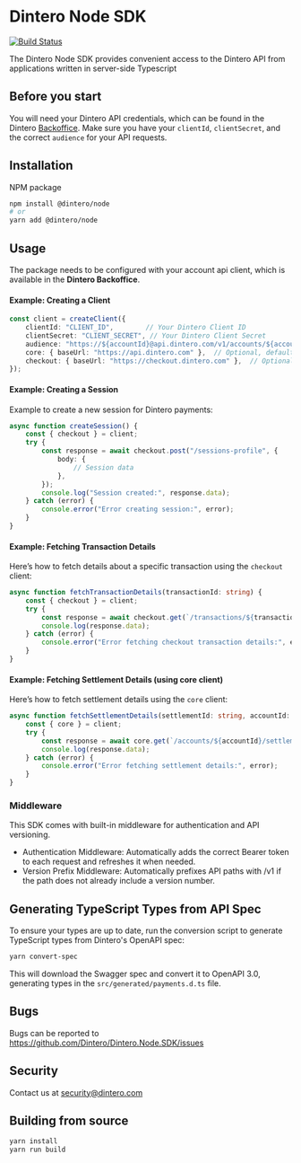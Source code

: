 # Dintero Node SDK

[![Build Status](https://github.com/dintero/Dintero.Node.SDK/workflows/CI/badge.svg)](https://github.com/dintero/Dintero.Node.SDK/actions?query=workflow%3ACI+branch%3Amaster)

The Dintero Node SDK provides convenient access to the Dintero API from
applications written in server-side Typescript

## Before you start

You will need your Dintero API credentials, which can be found in the Dintero [Backoffice](https://backoffice.dintero.com/). Make sure you have your `clientId`, `clientSecret`, and the correct `audience` for your API requests.

## Installation

NPM package

```sh
npm install @dintero/node
# or
yarn add @dintero/node
```

## Usage

The package needs to be configured with your account api client, which is
available in the **Dintero Backoffice**.

#### Example: Creating a Client

```ts
const client = createClient({
    clientId: "CLIENT_ID",        // Your Dintero Client ID
    clientSecret: "CLIENT_SECRET", // Your Dintero Client Secret
    audience: "https://${accountId}@api.dintero.com/v1/accounts/${accountId}", // Audience URL
    core: { baseUrl: "https://api.dintero.com" },  // Optional, defaults to Dintero's core API base URL
    checkout: { baseUrl: "https://checkout.dintero.com" },  // Optional, defaults to Dintero's checkout API base URL
});
```

#### Example: Creating a Session

Example to create a new session for Dintero payments:

```ts
async function createSession() {
    const { checkout } = client;
    try {
        const response = await checkout.post("/sessions-profile", {
            body: {
                // Session data
            },
        });
        console.log("Session created:", response.data);
    } catch (error) {
        console.error("Error creating session:", error);
    }
}
```

#### Example: Fetching Transaction Details

Here’s how to fetch details about a specific transaction using the `checkout` client:

```ts
async function fetchTransactionDetails(transactionId: string) {
    const { checkout } = client;
    try {
        const response = await checkout.get(`/transactions/${transactionId}`);
        console.log(response.data);
    } catch (error) {
        console.error("Error fetching checkout transaction details:", error);
    }
}
```

#### Example: Fetching Settlement Details (using core client)

Here’s how to fetch settlement details using the `core` client:

```ts
async function fetchSettlementDetails(settlementId: string, accountId: string) {
    const { core } = client;
    try {
        const response = await core.get(`/accounts/${accountId}/settlements/${settlementId}`);
        console.log(response.data);
    } catch (error) {
        console.error("Error fetching settlement details:", error);
    }
}
```

### Middleware

This SDK comes with built-in middleware for authentication and API versioning.

- Authentication Middleware: Automatically adds the correct Bearer token to each request and refreshes it when needed.
- Version Prefix Middleware: Automatically prefixes API paths with /v1 if the path does not already include a version number.

## Generating TypeScript Types from API Spec

To ensure your types are up to date, run the conversion script to generate TypeScript types from Dintero's OpenAPI spec:

```sh
yarn convert-spec
```
This will download the Swagger spec and convert it to OpenAPI 3.0, generating types in the `src/generated/payments.d.ts` file.

## Bugs

Bugs can be reported to https://github.com/Dintero/Dintero.Node.SDK/issues

## Security

Contact us at [security@dintero.com](mailto:security@dintero.com)

## Building from source

```bash
yarn install
yarn run build
```
